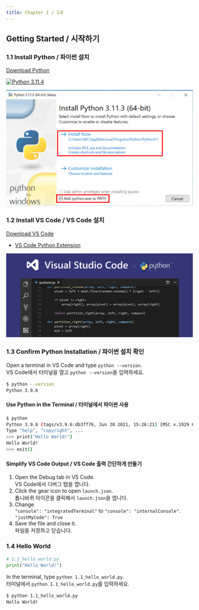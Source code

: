 ```yaml
---
title: Chapter 1 / 1과
---
```


## Getting Started / 시작하기

### 1.1 Install Python / 파이썬 설치

[Download Python](https://www.python.org/downloads/)

[![Python 3.11.4](https://img.shields.io/badge/Python-3.11.4-blue.svg)](https://www.python.org/downloads/release/python-3114/)

![Install Python](../img/install-python.png)

### 1.2 Install VS Code / VS Code 설치

[Download VS Code](https://code.visualstudio.com/download)

- [VS Code Python Extension](https://marketplace.visualstudio.com/items?itemName=ms-python.python)

![Install VS Code](../img/install-visual-studio-code.png)

### 1.3 Confirm Python Installation / 파이썬 설치 확인

Open a terminal in VS Code and type `python --version`.<br>
VS Code에서 터미널을 열고 `python --version`을 입력하세요.

```bash
$ python --version
Python 3.9.6
```

#### Use Python in the Terminal / 터미널에서 파이썬 사용

```bash
$ python
Python 3.9.6 (tags/v3.9.6:db3ff76, Jun 28 2021, 15:26:21) [MSC v.1929 64 bit (AMD64)] on win32
Type "help", "copyright", ...
>>> print("Hello World!")
Hello World!
>>> exit()
```

#### Simplify VS Code Output / VS Code 출력 간단하게 만들기

1. Open the Debug tab in VS Code.<br>
   VS Code에서 디버그 탭을 엽니다.
2. Click the gear icon to open `launch.json`.<br>
   톱니바퀴 아이콘을 클릭해서 `launch.json`을 엽니다.
3. Change<br>
   `"console": "integratedTerminal"` to `"console": "internalConsole"`.<br>
   `"justMyCode": True`
4. Save the file and close it.<br>
   파일을 저장하고 닫습니다.

### 1.4 Hello World

```python
# 1.1_hello_world.py
print("Hello World!")
```

In the terminal, type `python 1.1_hello_world.py`.<br>
터미널에서 `python 1.1_hello_world.py`를 입력하세요.

```bash
$ python 1.1_hello_world.py
Hello World!
```
